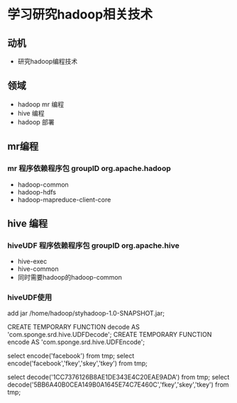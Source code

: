 学习研究hadoop相关技术
======================

## 动机

* 研究hadoop编程技术

## 领域

* hadoop mr 编程
* hive 编程
* hadoop  部署

## mr编程
### mr 程序依赖程序包 groupID org.apache.hadoop
* hadoop-common
* hadoop-hdfs
* hadoop-mapreduce-client-core
## hive 编程
### hiveUDF 程序依赖程序包 groupID org.apache.hive
* hive-exec
* hive-common
* 同时需要hadoop的hadoop-common
### hiveUDF使用
  add jar /home/hadoop/styhadoop-1.0-SNAPSHOT.jar;

  CREATE TEMPORARY FUNCTION decode AS 'com.sponge.srd.hive.UDFDecode';
  CREATE TEMPORARY FUNCTION encode AS 'com.sponge.srd.hive.UDFEncode';


  select encode('facebook') from tmp;
  select encode('facebook','fkey','skey','tkey') from tmp;

  select decode('1CC7376126B8AE1DE343E4C20EAE9ADA') from tmp;
  select decode('5BB6A40B0CEA149B0A1645E74C7E460C','fkey','skey','tkey') from tmp;

